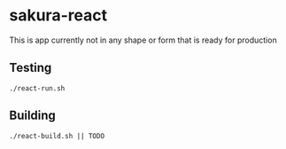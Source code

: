 # sakura-react
This is app currently not in any shape or form that is ready for production

## Testing
	
	./react-run.sh

## Building
	./react-build.sh || TODO